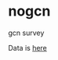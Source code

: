 # nogcn
gcn survey

Data is [here](https://drive.google.com/drive/folders/1g5pRH5ViE80GCjo4b4O-KfOoS8CIObN-?usp=sharing)
